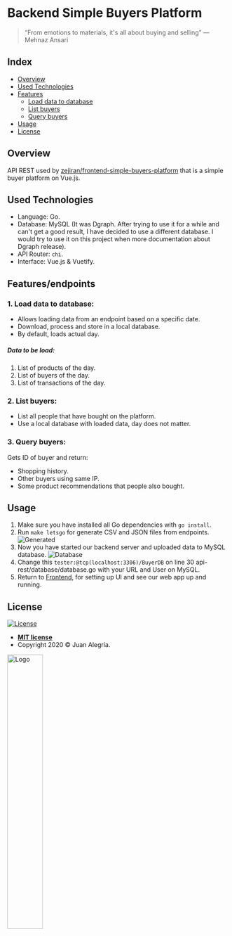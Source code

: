 # Backend Simple Buyers Platform

> “From emotions to materials, it's all about buying and selling”
― Mehnaz Ansari

## Index

- [Overview](#overview)
- [Used Technologies](#used-technologies)
- [Features](#featuresendpoints)
    - [Load data to database](#1-load-data-to-database)
    - [List buyers](#2-list-buyers)
    - [Query buyers](#3-query-buyers)
- [Usage](#usage)
- [License](#license)

## Overview

API REST used by 
<a href='https://github.com/zejiran/frontend-simple-buyers-platform'>zejiran/frontend-simple-buyers-platform</a>
that is a simple buyer platform on Vue.js.

## Used Technologies

- Language: Go.
- Database: MySQL (It was Dgraph. After trying to use it for a while 
and can't get a good result, I have decided to use a different database.
I would try to use it on this project when more documentation about Dgraph release).
- API Router: ```chi```.
- Interface: Vue.js & Vuetify.

## Features/endpoints

### 1. Load data to database:

- Allows loading data from an endpoint based on a specific date.
- Download, process and store in a local database. 
- By default, loads actual day.

##### Data to be load:

1. List of products of the day.
2. List of buyers of the day.
3. List of transactions of the day.

### 2. List buyers:

- List all people that have bought on the platform.
- Use a local database with loaded data, day does not matter.

### 3. Query buyers:

Gets ID of buyer and return:

- Shopping history.
- Other buyers using same IP.
- Some product recommendations that people also bought.

## Usage

1. Make sure you have installed all Go dependencies with ```go install```.
2. Run ```make letsgo``` for generate CSV and JSON files from endpoints.
![Generated](https://i.ibb.co/ZLGq0Xj/jsoncsv.gif)
3. Now you have started our backend server and uploaded data to MySQL database.
![Database](https://i.ibb.co/rcmxfcB/database.png)
4. Change this ```tester:@tcp(localhost:3306)/BuyerDB``` on line 30 api-rest/database/database.go 
with your URL and User on MySQL.  
5. Return to [Frontend](https://github.com/zejiran/frontend-simple-buyers-platform),
for setting up UI and see our web app up and running.

## License

[![License](http://img.shields.io/:license-mit-blue.svg?style=flat-square)](http://badges.mit-license.org)

- **[MIT license](LICENSE)**
- Copyright 2020 © Juan Alegría.

<img src='https://i.ibb.co/sWSrvyF/logo.png' width="40%" alt="Logo">
